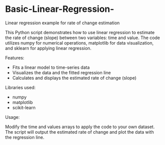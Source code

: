 # Basic-Linear-Regression-
Linear regression example for rate of change estimation

This Python script demonstrates how to use linear regression to estimate the rate of change (slope) between two variables: time and value. The code utilizes numpy for numerical operations, matplotlib for data visualization, and sklearn for applying linear regression.


Features:

- Fits a linear model to time-series data
- Visualizes the data and the fitted regression line
- Calculates and displays the estimated rate of change (slope)

 
Libraries used:

- numpy
- matplotlib
- scikit-learn


Usage:

Modify the time and values arrays to apply the code to your own dataset.
The script will output the estimated rate of change and plot the data with the regression line.
